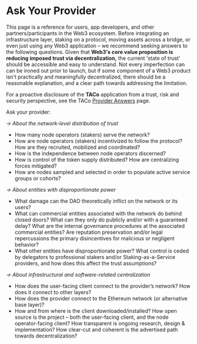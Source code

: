# Ask Your Provider

This page is a reference for users, app developers, and other partners/participants in the Web3 ecosystem. Before integrating an infrastructure layer, staking on a protocol, moving assets across a bridge, or even just using any Web3 application – we recommend seeking answers to the following questions. Given that **Web3's core value proposition is reducing imposed trust via decentralization,** the current 'state of trust' should be accessible and easy to understand. Not every imperfection can can be ironed out prior to launch, but if some component of a Web3 product isn't practically and meaningfully decentralized, there should be a reasonable explanation, and a clear path towards addressing the limitation.

For a proactive disclosure of the **TACo** application from a trust, risk and security perspective, see the TACo [Provider Answers](threshold-access-control-tac/trust-assumptions/provider-answers-disclosure.md) page.

Ask your provider:&#x20;

_-> About the network-level distribution of trust_

* How many node operators (stakers) serve the network?
* How are node operators (stakers) incentivized to follow the protocol? How are they recruited, mobilized and coordinated?
* How is the independence between node operators discerned?
* How is control of the token supply distributed? How are centralizing forces mitigated? &#x20;
* How are nodes sampled and selected in order to populate active service groups or cohorts?&#x20;

_-> About entities with disproportionate power_

* What damage can the DAO theoretically inflict on the network or its users?&#x20;
* What can commercial entities associated with the network do behind closed doors? What can they only do publicly and/or with a guaranteed delay? What are the internal governance procedures at the associated commercial entities? Are reputation preservation and/or legal repercussions the primary disincentives for malicious or negligent behavior?&#x20;
* What other entities have disproportionate power? What control is ceded by delegators to professional stakers and/or Staking-as-a-Service providers, and how does this affect the trust assumptions?&#x20;

_-> About infrastructural and software-related centralization_

* How does the user-facing client connect to the provider’s network? How does it connect to other layers?
* How does the provider connect to the Ethereum network (or alternative base layer)?&#x20;
* How and from where is the client downloaded/installed? How open source is the project – both the user-facing client, and the node operator-facing client? How transparent is ongoing research, design & implementation? How clear-cut and coherent is the advertised path towards decentralization? &#x20;
